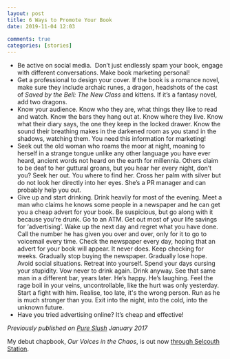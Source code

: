 ```yaml
---  
layout: post  
title: 6 Ways to Promote Your Book  
date: 2019-11-04 12:03  
  
comments: true  
categories: [stories]  
---   
```

* Be active on social media.  Don’t just endlessly spam your book, engage with different conversations. Make book marketing personal!
* Get a professional to design your cover. If the book is a romance novel, make sure they include archaic runes, a dragon, headshots of the cast of *Saved by the Bell: The New Class* and kittens. If it’s a fantasy novel, add two dragons.
* Know your audience. Know who they are, what things they like to read and watch. Know the bars they hang out at. Know where they live. Know what their diary says, the one they keep in the locked drawer. Know the sound their breathing makes in the darkened room as you stand in the shadows, watching them. You need this information for marketing!
* Seek out the old woman who roams the moor at night, moaning to herself in a strange tongue unlike any other language you have ever heard, ancient words not heard on the earth for millennia. Others claim to be deaf to her guttural groans, but you hear her every night, don’t you? Seek her out. You where to find her. Cross her palm with silver but do not look her directly into her eyes. She’s a PR manager and can probably help you out.
* Give up and start drinking. Drink heavily for most of the evening. Meet a man who claims he knows some people in a newspaper and he can get you a cheap advert for your book. Be suspicious, but go along with it because you’re drunk. Go to an ATM. Get out most of your life savings for ‘advertising’. Wake up the next day and regret what you have done. Call the number he has given you over and over, only for it to go to voicemail every time. Check the newspaper every day, hoping that an advert for your book will appear. It never does. Keep checking for weeks. Gradually stop buying the newspaper. Gradually lose hope. Avoid social situations. Retreat into yourself. Spend your days cursing your stupidity. Vow never to drink again. Drink anyway. See that same man in a different bar, years later. He’s happy. He’s laughing. Feel the rage boil in your veins, uncontrollable, like the hurt was only yesterday. Start a fight with him. Realise, too late, it's the wrong person. Run as he is much stronger than you. Exit into the night, into the cold, into the unknown future.
* Have you tried advertising online? It’s cheap and effective! </ol>  

*Previously published on *<a href="https://pureslush.com/">*Pure Slush*</a>* January 2017*  

My debut chapbook, *Our Voices in the Chaos*, is out now <a href="https://www.selcouthstation.com/product-page/our-voices-in-the-chaos">through Selcouth Station</a>.  
